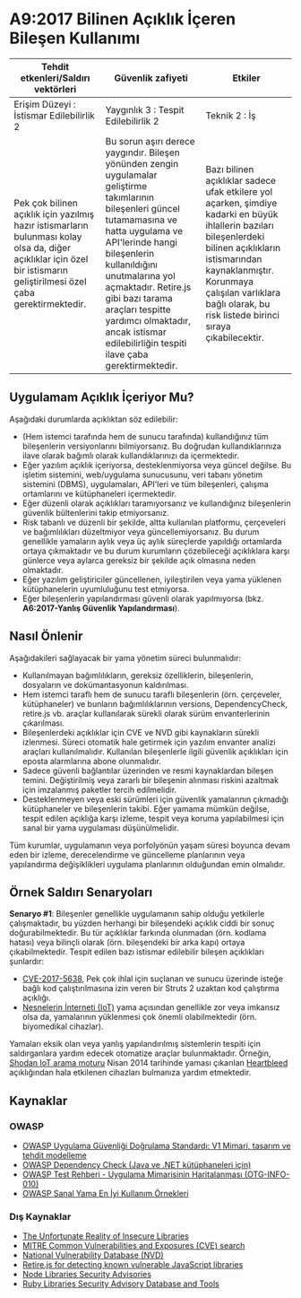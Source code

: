 # A9:2017 Bilinen Açıklık İçeren Bileşen Kullanımı

| Tehdit etkenleri/Saldırı vektörleri | Güvenlik zafiyeti           | Etkiler               |
| -- | -- | -- |
| Erişim Düzeyi : İstismar Edilebilirlik 2 | Yaygınlık 3 : Tespit Edilebilirlik 2 | Teknik 2 : İş |
| Pek çok bilinen açıklık için yazılmış hazır istismarların bulunması kolay olsa da, diğer açıklıklar için özel bir istismarın geliştirilmesi özel çaba gerektirmektedir. | Bu sorun aşırı derece yaygındır. Bileşen yönünden zengin uygulamalar geliştirme takımlarının bileşenleri güncel tutamamasına ve hatta uygulama ve API'lerinde hangi bileşenlerin kullanıldığını unutmalarına yol açmaktadır. Retire.js gibi bazı tarama araçları tespitte yardımcı olmaktadır, ancak istismar edilebilirliğin tespiti ilave çaba gerektirmektedir. | Bazı bilinen açıklıklar sadece ufak etkilere yol açarken, şimdiye kadarki en büyük ihlallerin bazıları bileşenlerdeki bilinen açıklıkların istismarından kaynaklanmıştır. Korunmaya çalışılan varlıklara bağlı olarak, bu risk listede birinci sıraya çıkabilecektir. |

## Uygulamam Açıklık İçeriyor Mu?

Aşağıdaki durumlarda açıklıktan söz edilebilir:

* (Hem istemci tarafında hem de sunucu tarafında) kullandığınız tüm bileşenlerin versiyonlarını bilmiyorsanız. Bu doğrudan kullandıklarınıza ilave olarak bağımlı olarak kullandıklarınızı da içermektedir.
* Eğer yazılım açıklık içeriyorsa, desteklenmiyorsa veya güncel değilse. Bu işletim sistemini, web/uygulama sunucusunu, veri tabanı yönetim sistemini (DBMS), uygulamaları, API'leri ve tüm bileşenleri, çalışma ortamlarını ve kütüphaneleri içermektedir.
* Eğer düzenli olarak açıklıkları taramıyorsanız ve kullandığınız bileşenlerin güvenlik bültenlerini takip etmiyorsanız.
* Risk tabanlı ve düzenli bir şekilde, altta kullanılan platformu, çerçeveleri ve bağımlılıkları düzeltmiyor veya güncellemiyorsanız. Bu durum genellikle yamaların aylık veya üç aylık süreçlerde yapıldığı ortamlarda ortaya çıkmaktadır ve bu durum kurumların çözebileceği açıklıklara karşı günlerce veya aylarca gereksiz bir şekilde açık olmasına neden olmaktadır.
* Eğer yazılım geliştiriciler güncellenen, iyileştirilen veya yama yüklenen kütüphanelerin uyumluluğunu test etmiyorsa.
* Eğer bileşenlerin yapılandırması güvenli olarak yapılmıyorsa (bkz. **A6:2017-Yanlış Güvenlik Yapılandırması**).

## Nasıl Önlenir

Aşağıdakileri sağlayacak bir yama yönetim süreci bulunmalıdır:

* Kullanılmayan bağımlılıkların, gereksiz özelliklerin, bileşenlerin, dosyaların ve dokümantasyonun kaldırılması.
* Hem istemci taraflı hem de sunucu taraflı bileşenlerin (örn. çerçeveler, kütüphaneler) ve bunların bağımlılıklarının versions, DependencyCheck, retire.js vb. araçlar kullanılarak sürekli olarak sürüm envanterlerinin çıkarılması.
* Bileşenlerdeki açıklıklar için CVE ve NVD gibi kaynakların sürekli izlenmesi. Süreci otomatik hale getirmek için yazılım envanter analizi araçları kullanılmalıdır. Kullanılan bileşenlerle ilgili güvenlik açıklıkları için eposta alarmlarına abone olunmalıdır.
* Sadece güvenli bağlantılar üzerinden ve resmi kaynaklardan bileşen temini. Değiştirilmiş veya zararlı bir bileşenin alınması riskini azaltmak için imzalanmış paketler tercih edilmelidir.
* Desteklenmeyen veya eski sürümleri için güvenlik yamalarının çıkmadığı kütüphaneler ve bileşenlerin takibi. Eğer yamama mümkün değilse, tespit edilen açıklığa karşı izleme, tespit veya koruma yapılabilmesi için sanal bir yama uygulaması düşünülmelidir.

Tüm kurumlar, uygulamanın veya porfolyönün yaşam süresi boyunca devam eden bir izleme, derecelendirme ve güncelleme planlarının veya yapılandırma değişiklikleri uygulama planlarının olduğundan emin olmalıdır.

## Örnek Saldırı Senaryoları

**Senaryo #1**: Bileşenler genellikle uygulamanın sahip olduğu yetkilerle çalışmaktadır, bu yüzden herhangi bir bileşendeki açıklık ciddi bir sonuç doğurabilmektedir. Bu tür açıklıklar farkında olunmadan (örn. kodlama hatası) veya bilinçli olarak (örn. bileşendeki bir arka kapı) ortaya çıkabilmektedir. Tespit edilen bazı istismar edilebilir bileşen açıklıkları şunlardır:

* [CVE-2017-5638](https://cve.mitre.org/cgi-bin/cvename.cgi?name=CVE-2017-5638), Pek çok ihlal için suçlanan ve sunucu üzerinde isteğe bağlı kod çalıştırılmasına izin veren bir Struts 2 uzaktan kod çalıştırma açıklığı.
* [Nesnelerin İnterneti (IoT)](https://en.wikipedia.org/wiki/Internet_of_things) yama açısından genellikle zor veya imkansız olsa da, yamalarının yüklenmesi çok önemli olabilmektedir (örn. biyomedikal cihazlar).

Yamaları eksik olan veya yanlış yapılandırılmış sistemlerin tespiti için saldırganlara yardım edecek otomatize araçlar bulunmaktadır. Örneğin, [Shodan IoT arama moturu](https://www.shodan.io/report/89bnfUyJ) Nisan 2014 tarihinde yaması çıkarılan [Heartbleed](https://en.wikipedia.org/wiki/Heartbleed) açıklığından hala etkilenen cihazları bulmanıza yardım etmektedir.

## Kaynaklar

### OWASP

* [OWASP Uygulama Güvenliği Doğrulama Standardı: V1 Mimari, tasarım ve tehdit modelleme](https://www.owasp.org/index.php/ASVS_V1_Architecture)
* [OWASP Dependency Check (Java ve .NET kütüphaneleri için)](https://www.owasp.org/index.php/OWASP_Dependency_Check)
* [OWASP Test Rehberi - Uygulama Mimarisinin Haritalanması (OTG-INFO-010)](https://www.owasp.org/index.php/Map_Application_Architecture_(OTG-INFO-010))
* [OWASP Sanal Yama En İyi Kullanım Örnekleri](https://www.owasp.org/index.php/Virtual_Patching_Best_Practices)

### Dış Kaynaklar

* [The Unfortunate Reality of Insecure Libraries](https://www.aspectsecurity.com/research-presentations/the-unfortunate-reality-of-insecure-libraries)
* [MITRE Common Vulnerabilities and Exposures (CVE) search](https://www.cvedetails.com/version-search.php)
* [National Vulnerability Database (NVD)](https://nvd.nist.gov/)
* [Retire.js for detecting known vulnerable JavaScript libraries](https://github.com/retirejs/retire.js/)
* [Node Libraries Security Advisories](https://nodesecurity.io/advisories)
* [Ruby Libraries Security Advisory Database and Tools](https://rubysec.com/)
